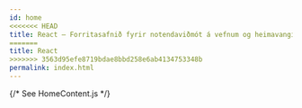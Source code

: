 ```yaml
---
id: home
<<<<<<< HEAD
title: React – Forritasafnið fyrir notendaviðmót á vefnum og heimavangi
=======
title: React
>>>>>>> 3563d95efe8719bdae8bbd258e6ab4134753348b
permalink: index.html
---
```


{/* See HomeContent.js */}
